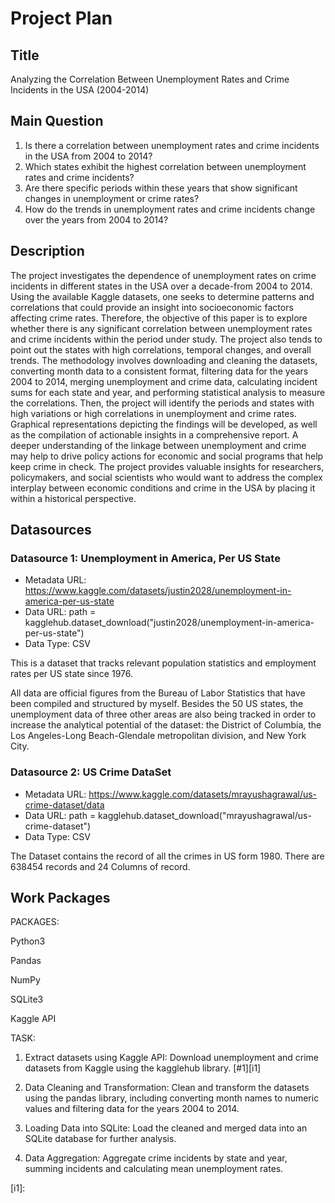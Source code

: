# Project Plan

## Title
<!-- Give your project a short title. -->
Analyzing the Correlation Between Unemployment Rates and Crime Incidents in the USA (2004-2014)
## Main Question

<!-- Think about one main question you want to answer based on the data. -->
1. Is there a correlation between unemployment rates and crime incidents in the USA from 2004 to 2014?
2. Which states exhibit the highest correlation between unemployment rates and crime incidents?
3. Are there specific periods within these years that show significant changes in unemployment or crime rates?
4. How do the trends in unemployment rates and crime incidents change over the years from 2004 to 2014?

## Description

<!-- Describe your data science project in max. 200 words. Consider writing about why and how you attempt it. -->

The project investigates the dependence of unemployment rates on crime incidents in different states in the USA over a decade-from 2004 to 2014. Using the available Kaggle datasets, one seeks to determine patterns and correlations that could provide an insight into socioeconomic factors affecting crime rates. Therefore, the objective of this paper is to explore whether there is any significant correlation between unemployment rates and crime incidents within the period under study. The project also tends to point out the states with high correlations, temporal changes, and overall trends. The methodology involves downloading and cleaning the datasets, converting month data to a consistent format, filtering data for the years 2004 to 2014, merging unemployment and crime data, calculating incident sums for each state and year, and performing statistical analysis to measure the correlations. Then, the project will identify the periods and states with high variations or high correlations in unemployment and crime rates. Graphical representations depicting the findings will be developed, as well as the compilation of actionable insights in a comprehensive report. A deeper understanding of the linkage between unemployment and crime may help to drive policy actions for economic and social programs that help keep crime in check. The project provides valuable insights for researchers, policymakers, and social scientists who would want to address the complex interplay between economic conditions and crime in the USA by placing it within a historical perspective.

## Datasources

<!-- Describe each datasources you plan to use in a section. Use the prefic "DatasourceX" where X is the id of the datasource. -->

### Datasource 1: Unemployment in America, Per US State
 
* Metadata URL: https://www.kaggle.com/datasets/justin2028/unemployment-in-america-per-us-state
* Data URL: path = kagglehub.dataset_download("justin2028/unemployment-in-america-per-us-state")
* Data Type: CSV

This is a dataset that tracks relevant population statistics and employment rates per US state since 1976.

All data are official figures from the Bureau of Labor Statistics that have been compiled and structured by myself. Besides the 50 US states, the unemployment data of three other areas are also being tracked in order to increase the analytical potential of the dataset: the District of Columbia, the Los Angeles-Long Beach-Glendale metropolitan division, and New York City.

### Datasource 2: US Crime DataSet

* Metadata URL: https://www.kaggle.com/datasets/mrayushagrawal/us-crime-dataset/data
* Data URL: path = kagglehub.dataset_download("mrayushagrawal/us-crime-dataset")
* Data Type: CSV

The Dataset contains the record of all the crimes in US form 1980.
There are 638454 records and 24 Columns of record. 


## Work Packages

<!-- List of work packages ordered sequentially, each pointing to an issue with more details. -->

PACKAGES:

Python3

Pandas

NumPy

SQLite3

Kaggle API


TASK:

1. Extract datasets using Kaggle API: Download unemployment and crime datasets from Kaggle using the kagglehub library. [#1][i1]

2. Data Cleaning and Transformation: Clean and transform the datasets using the pandas library, including converting month names to numeric values and filtering data for the years 2004 to 2014.

3. Loading Data into SQLite: Load the cleaned and merged data into an SQLite database for further analysis.

4. Data Aggregation: Aggregate crime incidents by state and year, summing incidents and calculating mean unemployment rates.

[i1]: 
